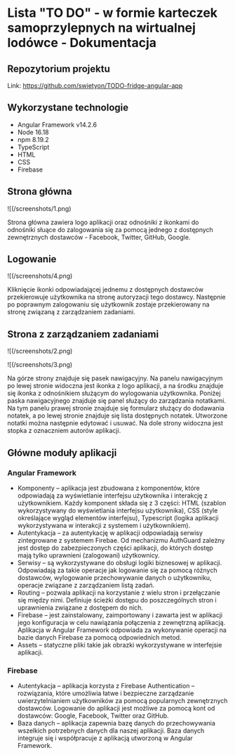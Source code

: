 # Lista "TO DO" - w formie karteczek samoprzylepnych na wirtualnej lodówce - Dokumentacja

## Repozytorium projektu
Link: https://github.com/swietyon/TODO-fridge-angular-app

## Wykorzystane technologie
- Angular Framework v14.2.6
- Node 16.18
- npm 8.19.2
- TypeScript
- HTML
- CSS
- Firebase

## Strona główna
![(/screenshots/1.png)

Strona główna zawiera logo aplikacji oraz odnośniki z ikonkami do odnośniki słuące do zalogowania się za pomocą jednego z dostępnych zewnętrznych dostawców - Facebook, Twitter, GitHub, Google.

## Logowanie
![(/screenshots/4.png)

Kliknięcie ikonki odpowiadającej jednemu z dostępnych dostawców przekierowuje użytkownika na stronę autoryzacji tego dostawcy. Następnie po poprawnym zalogowaniu się użytkownik zostaje przekierowany na stronę związaną z zarządzaniem zadaniami.

## Strona z zarządzaniem zadaniami
![(/screenshots/2.png)

![(/screenshots/3.png)

Na górze strony znajduje się pasek nawigacyjny. Na panelu nawigacyjnym po lewej stronie widoczna jest ikonka z logo aplikacji, a na środku znajduje się ikonka z odnośnikiem służącym do wylogowania użytkownika. Poniżej paska nawigacyjnego znajduje się panel służący do zarządzania notatkami. Na tym panelu prawej stronie znajduje się formularz służący do dodawania notatek, a po lewej stronie znajduje się lista dostępnych notatek. Utworzone notatki można następnie edytować i usuwać. Na dole strony widoczna jest stopka z oznaczniem autorów aplikacji.

## Główne moduły aplikacji
### Angular Framework
- Komponenty – aplikacja jest zbudowana z komponentów, które odpowiadają za wyświetlanie interfejsu użytkownika i interakcję z użytkownikiem. Każdy komponent składa się z 3 części: HTML (szablon wykorzystywany do wyświetlania interfejsu użytkownika), CSS (style określające wygląd elementów interfejsu), Typescript (logika aplikacji wykorzystywana w interakcji z systemem i użytkownikiem).
- Autentykacja – za autentykację w aplikacji odpowiadają serwisy zintegrowane z systemem Firebae. Od mechanizmu AuthGuard zależny jest dostęp do zabezpieczonych części aplikacji, do których dostęp mają tylko uprawnieni (zalogowani) użytkownicy.
- Serwisy – są wykorzystywane do obsługi logiki biznesowej w aplikacji. Odpowiadają za takie operacje jak logowanie się za pomocą różnych dostawców, wylogowanie przechowywanie danych o użytkowniku, operacje związane z zarządzaniem listą zadań.
- Routing – pozwala aplikacji na korzystanie z wielu stron i przełączanie się między nimi. Definiuje ścieżki dostępu do poszczególnych stron i uprawnienia związane z dostępem do nich.
- Firebase – jest zainstalowany, zaimportowany i zawarta jest w aplikacji jego konfiguracja w celu nawiązania połączenia z zewnętrzną aplikacją. Aplikacja w Angular Framework odpowiada za wykonywanie operacji na bazie danych Firebase za pomocą odpowiednich metod.
- Assets – statyczne pliki takie jak obrazki wykorzystywane w interfejsie aplikacji.

### Firebase
- Autentykacja – aplikacja korzysta z Firebase Authentication – rozwiązania, które umożliwia łatwe i bezpieczne zarządzanie uwierzytelnianiem użytkowników za pomocą popularnych zewnętrznych dostawców. Logowanie do aplikacji jest możliwe za pomocą kont od dostawców: Google, Facebook, Twitter oraz GitHub.
- Baza danych – aplikacja zapewnia bazę danych do przechowywania wszelkich potrzebnych danych dla naszej aplikacji. Baza danych integruje się i współpracuje z aplikacją utworzoną w Angular Framework.